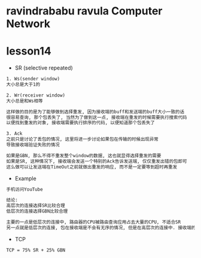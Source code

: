 ravindrababu ravula Computer Network
====================================

# lesson14

* SR (selective repeated)

```txt
1. Ws(sender window)
大小总是大于1的

2. Wr(receiver window)
大小总是和Ws相等

这样做的目的是为了能够做到选择重发, 因为接收端的buff和发送端的buff大小一致的话
很容易查询, 那个包丢失了, 当然为了做到这一点, 接收端在重发的时候需要执行搜索代码
以便找到重发的对象, 接收端需要执行排序的代码, 以便知道那个包丢失了

3. Ack
之前只是讨论了丢包的情况, 这里将进一步讨论如果包在传输的时候出现异常
导致接收端验证失败的情况

如果是GBN, 那么不得不重发整个window的数据, 这也就显得选择重发的需要
如果是SR, 这种情况下, 接收端会发送一个特别的Ack告诉发送端, 仅仅重发出错的包即可
这么做可以让发送端在TimeOut之前就做出重发的响应, 而不是一定要等到超时再重发
```

* Example

```txt
手机访问YouTube

结论:
高层次的连接选择SR比较合理
低层次的连接选择GBN比较合理

主要的一点是低层次的连接中, 路由器的CPU被路由查询应用占去大量的CPU, 不适合SR
另一点就是低层次的连接, 包在接收端是不会有无序的情况, 但是在高层次的连接中. 接收端的包是可能无序的
```

* TCP

```txt
TCP = 75% SR + 25% GBN
```